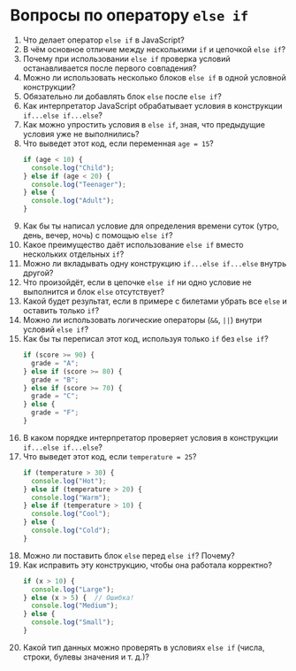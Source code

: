 # Вопросы по оператору `else if`

1. Что делает оператор `else if` в JavaScript?
2. В чём основное отличие между несколькими `if` и цепочкой `else if`?
3. Почему при использовании `else if` проверка условий останавливается после первого совпадения?
4. Можно ли использовать несколько блоков `else if` в одной условной конструкции?
5. Обязательно ли добавлять блок `else` после `else if`?
6. Как интерпретатор JavaScript обрабатывает условия в конструкции `if...else if...else`?
7. Как можно упростить условия в `else if`, зная, что предыдущие условия уже не выполнились?
8. Что выведет этот код, если переменная `age = 15`?
   ```javascript
   if (age < 10) {
     console.log("Child");
   } else if (age < 20) {
     console.log("Teenager");
   } else {
     console.log("Adult");
   }
   ```  
9. Как бы ты написал условие для определения времени суток (утро, день, вечер, ночь) с помощью `else if`?
10. Какое преимущество даёт использование `else if` вместо нескольких отдельных `if`?
11. Можно ли вкладывать одну конструкцию `if...else if...else` внутрь другой?
12. Что произойдёт, если в цепочке `else if` ни одно условие не выполнится и блок `else` отсутствует?
13. Какой будет результат, если в примере с билетами убрать все `else` и оставить только `if`?
14. Можно ли использовать логические операторы (`&&`, `||`) внутри условий `else if`?
15. Как бы ты переписал этот код, используя только `if` без `else if`?
    ```javascript
    if (score >= 90) {
      grade = "A";
    } else if (score >= 80) {
      grade = "B";
    } else if (score >= 70) {
      grade = "C";
    } else {
      grade = "F";
    }
    ```  
16. В каком порядке интерпретатор проверяет условия в конструкции `if...else if...else`?
17. Что выведет этот код, если `temperature = 25`?
    ```javascript
    if (temperature > 30) {
      console.log("Hot");
    } else if (temperature > 20) {
      console.log("Warm");
    } else if (temperature > 10) {
      console.log("Cool");
    } else {
      console.log("Cold");
    }
    ```  
18. Можно ли поставить блок `else` перед `else if`? Почему?
19. Как исправить эту конструкцию, чтобы она работала корректно?
    ```javascript
    if (x > 10) {
      console.log("Large");
    } else (x > 5) {  // Ошибка!
      console.log("Medium");
    } else {
      console.log("Small");
    }
    ```  
20. Какой тип данных можно проверять в условиях `else if` (числа, строки, булевы значения и т. д.)?
